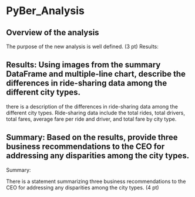 # PyBer_Analysis

## Overview of the analysis

The purpose of the new analysis is well defined. (3 pt)
Results:





## Results: Using images from the summary DataFrame and multiple-line chart, describe the differences in ride-sharing data among the different city types.

there is a description of the differences in ride-sharing data among the different city types. Ride-sharing data include the total rides, total drivers, total fares, average fare per ride and driver, and total fare by city type. 


## Summary: Based on the results, provide three business recommendations to the CEO for addressing any disparities among the city types.




Summary:

There is a statement summarizing three business recommendations to the CEO for addressing any disparities among the city types. (4 pt)
